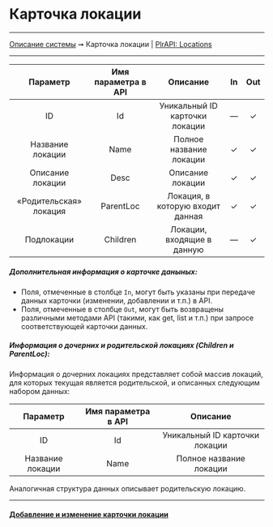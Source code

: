 # Карточка локации

----
[Описание системы](../index.md) ➞ Карточка локации
| [PlrAPI: Locations](../apidoc/api_locs.md)

----

|Параметр 						|Имя параметра в API	|Описание								|In		|Out
|:----: 						|:----:	 				|:----:									|:----:	|:----:
|ID								|Id						|Уникальный ID карточки локации			|—		|✓
|Название локации				|Name					|Полное название локации				|✓		|✓
|Описание локации				|Desc					|Описание локации						|✓		|✓
|«Родительская» локация		|ParentLoc			|Локация, в которую входит данная	|✓		|✓
|Подлокации						|Children				|Локации, входящие в данную				|—		|✓


##### Дополнительная информация о карточке даныных:
* Поля, отмеченные в столбце `In`, могут быть указаны при передаче данных карточки (изменении, добавлении и т.п.) в API.
* Поля, отмеченные в столбце `Out`, могут быть возвращены различными методами API (такими, как get, list и т.п.) при запросе соответствующей карточки данных.

##### Информация о дочерних и родительской локациях (Children и ParentLoc):

Информация о дочерних локациях представляет собой массив локаций, для которых текущая является родительской, и описанных следующим набором данных:

|Параметр 						|Имя параметра в API	|Описание
|:----: 						|:----:	 				|:----:
|ID								|Id						|Уникальный ID карточки локации
|Название локации				|Name					|Полное название локации

Аналогичная структура данных описывает родительскую локацию.

----

#### [Добавление и изменение карточки локации](inputs/location_in.md)
